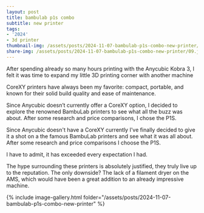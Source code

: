 ```yaml
---
layout: post
title: bambulab p1s combo
subtitle: new printer
tags:
- '2024'
- 3d printer
thumbnail-img: /assets/posts/2024-11-07-bambulab-p1s-combo-new-printer/09.jpg
share-img: /assets/posts/2024-11-07-bambulab-p1s-combo-new-printer/09.jpg
---
```


After spending already so many hours printing with the Anycubic Kobra 3, I felt it was time to expand my little 3D printing corner with another machine

CoreXY printers have always been my favorite: compact, portable, and known for their solid build quality and ease of maintenance.

Since Anycubic doesn’t currently offer a CoreXY option, I decided to explore the renowned BambuLab printers to see what all the buzz was about. After some research and price comparisons, I chose the P1S.

Since Anycubic doesn't have a CoreXY currently I've finally decided to give it a shot on a the famous BambuLab printers and see what it was all about. After some research and price comparisons I choose the P1S.

I have to admit, it has exceeded every expectation I had. 

The hype surrounding these printers is absolutely justified, they truly live up to the reputation.
The only downside? The lack of a filament dryer on the AMS, which would have been a great addition to an already impressive machine.

{% include image-gallery.html folder="/assets/posts/2024-11-07-bambulab-p1s-combo-new-printer" %}
